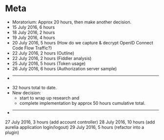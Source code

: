 
# Meta

* Moratorium: Approx 20 hours, then make another decision. 
* 15 July 2016, 6 hours
* 18 July 2016, 2 hours
* 19 July 2016, 4 hours
* 20 July 2016, 5 hours (How do we capture & decrypt OpenID Connect Code Flow Traffic?)
* 22 July 2016, 2 hours (Outline)
* 22 July 2016, 2 hours (Fiddler analysis)
* 25 July 2016, 5 hours (Token usage)
* 26 July 2016, 6 hours (Authorization server sample)
* -----
* 32 hours total to date. 
* New decision: 
    * start to wrap up research and 
    * complete implementation by approx 50 hours cumulative total.
* -----
27 July 2016, 3 hours (add account controller)
28 July 2016, 10 hours (add aurelia application login/logout)
29 July 2016, 5 hours (refactor into a plugin)
